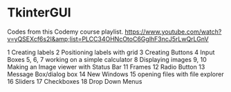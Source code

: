 # TkinterGUI
Codes from this Codemy course playlist. https://www.youtube.com/watch?v=yQSEXcf6s2I&amp;list=PLCC34OHNcOtoC6GglhF3ncJ5rLwQrLGnV

1 Creating labels
2 Positioning labels with grid
3 Creating Buttons
4 Input Boxes
5, 6, 7 working on a simple calculator
8 Displaying images
9, 10 Making an Image viewer with Status Bar
11 Frames
12 Radio Button
13 Message Box/dialog box
14 New Windows
15 opening files with file explorer
16 Sliders
17 Checkboxes
18 Drop Down Menus

